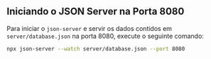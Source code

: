 ## Iniciando o JSON Server na Porta 8080

Para iniciar o `json-server` e servir os dados contidos em `server/database.json` na porta 8080, execute o seguinte comando:

```bash
npx json-server --watch server/database.json --port 8080
